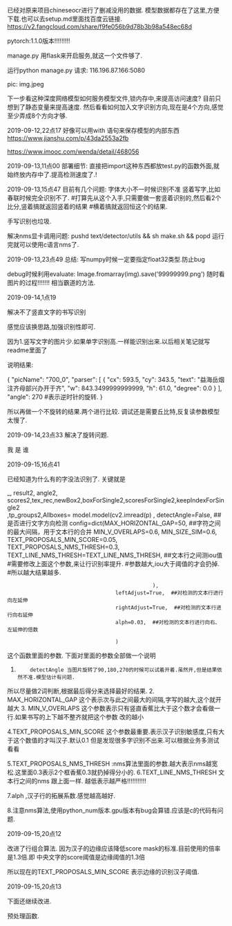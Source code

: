 已经对原来项目chineseocr进行了删减没用的数据.
模型数据都存在了这里,方便下载.也可以去setup.md里面找百度云链接.
https://v2.fangcloud.com/share/f9fe056b9d78b3b98a548ec68d


pytorch:1.1.0版本!!!!!!!!!


manage.py
用flask来开启服务,就这一个文件够了.


运行python manage.py
请求:
116.196.87.166:5080

pic:  img.jpeg










下一步看这种深度网络模型如何服务模型文件,锁内存中,来提高访问速度?
目前只想到了静态变量来提高速度.
然后看看如何加入文字识别方向,现在是4个方向,感觉至少弄成8个方向才够.

2019-09-12,22点17
好像可以用with 语句来保存模型的内部东西
https://www.jianshu.com/p/43da2553a2fb

https://www.imooc.com/wenda/detail/468056





2019-09-13,11点00
部署细节:
直接把import这种东西都放test.py的函数外面,就始终放内存中了.提高检测速度了.!


2019-09-13,15点47
目前有几个问题:
字体大小不一时候识别不准
竖着写字,比如春联时候完全识别不了.  #打算先从这个入手,只需要做一套竖着识别的,然后看2个比分,竖着搞就返回竖着的结果
#横着搞就返回恒这个的结果.




手写识别也垃圾.

解决nms显卡调用问题:
pushd text/detector/utils && sh make.sh && popd
运行完就可以使用c语言nms了.




2019-09-13,23点49
总结:
写numpy时候一定要指定float32类型.防止bug


debug时候利用evaluate:
Image.fromarray(img).save('99999999.png') 随时看图片的过程!!!!!!! 相当霸道的方法.

2019-09-14,1点19

解决不了竖直文字的书写识别

感觉应该换思路,加强识别性即可.


因为1.竖写文字的图片少.如果单字识别高.一样能识别出来.以后相关笔记就写readme里面了


说明结果:

{
    "picName": "700_0",
    "parser": [
        {
            "cx": 593.5,
            "cy": 343.5,
            "text": "益海岳烟注齐母部兴办开于齐",
            "w": 843.3499999999999,
            "h": 61.0,
            "degree": 0.0
        }
    ],
    "angle": 270   #表示逆时针的旋转.
}

所以再做一个不旋转的结果.两个进行比较.
调试还是需要丘比特,反复读参数模型太慢了.





2019-09-14,23点33
解决了旋转问题.


我
是
谁




2019-09-15,16点41

已经知道为什么有的字没法识别了.
关键就是




_, result2, angle2, scores2,tex_rec,newBox2,boxForSingle2,scoresForSingle2,keepIndexForSingle2\
    ,tp_groups2,Allboxes= model.model(cv2.imread(p)   ,
                                       detectAngle=False,  ##是否进行文字方向检测
                                       config=dict(MAX_HORIZONTAL_GAP=50,  ##字符之间的最大间隔，用于文本行的合并
                                                   MIN_V_OVERLAPS=0.6,
                                                   MIN_SIZE_SIM=0.6,
                                                   TEXT_PROPOSALS_MIN_SCORE=0.05,
                                                   TEXT_PROPOSALS_NMS_THRESH=0.3,
                                                   TEXT_LINE_NMS_THRESH=TEXT_LINE_NMS_THRESH,  ##文本行之间测iou值
                                                   #需要修改上面这个参数,来让行识别率提升.
                                                   #参数越大,iou大于阈值的才会扔掉.
                                                   #所以越大结果越多.

                                                   ),
                                       leftAdjust=True,  ##对检测的文本行进行向左延伸
                                       rightAdjust=True,  ##对检测的文本行进行向右延伸
                                       alph=0.03,  ##对检测的文本行进行向右、左延伸的倍数

                                       )
                                       
                                       
这个函数里面的参数.
下面对里面的参数全部做一个说明
1.         detectAngle 当图片旋转了90,180,270的时候可以试着开着.虽然开,但是结果依然不准.模型估计有问题.
所以尽量做2词判断,根据最后得分来选择最好的结果.
2.         MAX_HORIZONTAL_GAP 这个表示次与此之间最大的间隔,字写的越大,这个就开越大
3.                   MIN_V_OVERLAPS 这个参数表示只有竖直香蕉比大于这个数才会看做一行.如果书写的上下越不整齐就把这个参数
改的越小

4.TEXT_PROPOSALS_MIN_SCORE  这个参数最重要.表示汉子识别敏感度,只有大于这个数值的才叫汉子.默认0.1
但是发现很多字识别不出来.可以根据业务多测试看看


5.TEXT_PROPOSALS_NMS_THRESH  :nms算法里面的参数.越大表示nms越宽松.这里面0.3表示2个框香蕉0.3就扔掉得分小的.
6.TEXT_LINE_NMS_THRESH 文本行之间的nms 跟上面一样. 越低表示越严格!!!!!!!!!!!


7.alph ,汉子行的拓展系数.感觉越高越好.


8.注意nms算法,使用python_num版本.gpu版本有bug会算错.应该是c的代码有问题.


2019-09-15,20点12

改进了行组合算法.
因为汉子的边缘应该降低score mask的标准.目前使用的倍率是1.3倍.即
中央文字的score阈值是边缘阈值的1.3倍

所以现在的TEXT_PROPOSALS_MIN_SCORE 表示边缘的识别汉子阈值.

2019-09-15,20点13

下面还继续改进.


预处理函数.








